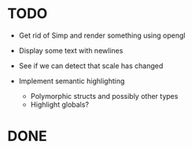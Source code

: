 # TODO
- Get rid of Simp and render something using opengl
- Display some text with newlines
- See if we can detect that scale has changed

- Implement semantic highlighting
    - Polymorphic structs and possibly other types
    - Highlight globals?

# DONE
